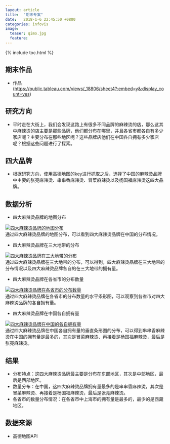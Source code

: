 ```yaml
---
layout: article
title:  "期末专案"
date:   2018-1-6 22:45:50 +0800
categories: infovis
image:
  teaser: qimo.jpg
  feature: 
---
```

{% include toc.html %}

## 期末作品
* 作品(https://public.tableau.com/views/_18806/sheet4?:embed=y&:display_count=yes)

## 研究方向
* 平时走在大街上，我们会发现这路上有很多不同品牌的麻辣烫的店，那么这其中麻辣烫的店主要是那些品牌，他们都分布在哪里，并且各省市都各自有多少家店呢？主要分布在那些地区呢？这些品牌店他们在中国各自拥有多少家店呢？根据这些问题进行了探索。

## 四大品牌
* 根据研究方向，使用高德地图的key进行抓取之后，选择了中国的麻辣烫品牌中主要的张亮麻辣烫、串串香麻辣烫、冒菜麻辣烫以及杨国福麻辣烫这四大品牌。

## 数据分析
* 四大麻辣烫品牌的地图分布
<div class='tableauPlaceholder' id='viz1516703261949' style='position: relative'>
     <noscript><a href='#'><img alt='四大麻辣烫品牌的地图分布 ' src='https:&#47;&#47;public.tableau.com&#47;static&#47;images&#47;_1&#47;_18806&#47;sheet0&#47;1_rss.png' style='border: none' />
     </a></noscript><object class='tableauViz'  style='display:none;'><param name='host_url' value='https%3A%2F%2Fpublic.tableau.com%2F' /> <param name='embed_code_version' value='3' /> <param name='site_root' value='' /><param name='name' value='_18806&#47;sheet0' /><param name='tabs' value='no' /><param name='toolbar' value='yes' /><param name='static_image' value='https:&#47;&#47;public.tableau.com&#47;static&#47;images&#47;_1&#47;_18806&#47;sheet0&#47;1.png' /> <param name='animate_transition' value='yes' /><param name='display_static_image' value='yes' /><param name='display_spinner' value='yes' /><param name='display_overlay' value='yes' /><param name='display_count' value='yes' />
     </object>
</div>                
<script type='text/javascript'>                    var divElement = document.getElementById('viz1516703261949');                    var vizElement = divElement.getElementsByTagName('object')[0];                    vizElement.style.width='100%';vizElement.style.height=(divElement.offsetWidth*0.75)+'px';                    var scriptElement = document.createElement('script');                    scriptElement.src = 'https://public.tableau.com/javascripts/api/viz_v1.js';                    vizElement.parentNode.insertBefore(scriptElement, vizElement);                
</script>
通过四大麻辣烫品牌的地图分布，可以看到四大麻辣烫品牌在中国的分布情况。

* 四大麻辣烫品牌在三大地带的分布 
<div class='tableauPlaceholder' id='viz1516706828013' style='position: relative'>
     <noscript><a href='#'><img alt='四大麻辣烫品牌在三大地带的分布 ' src='https:&#47;&#47;public.tableau.com&#47;static&#47;images&#47;QH&#47;QHS8ZHPDX&#47;1_rss.png' style='border: none' />
     </a></noscript><object class='tableauViz'  style='display:none;'><param name='host_url' value='https%3A%2F%2Fpublic.tableau.com%2F' /> <param name='embed_code_version' value='3' /> <param name='path' value='shared&#47;QHS8ZHPDX' /> <param name='toolbar' value='yes' /><param name='static_image' value='https:&#47;&#47;public.tableau.com&#47;static&#47;images&#47;QH&#47;QHS8ZHPDX&#47;1.png' /> <param name='animate_transition' value='yes' /><param name='display_static_image' value='yes' /><param name='display_spinner' value='yes' /><param name='display_overlay' value='yes' /><param name='display_count' value='yes' />
     </object>
</div>                
<script type='text/javascript'>                    var divElement = document.getElementById('viz1516706828013');                    var vizElement = divElement.getElementsByTagName('object')[0];                    vizElement.style.width='100%';vizElement.style.height=(divElement.offsetWidth*0.75)+'px';                    var scriptElement = document.createElement('script');                    scriptElement.src = 'https://public.tableau.com/javascripts/api/viz_v1.js';                    vizElement.parentNode.insertBefore(scriptElement, vizElement);                
</script>
通过四大麻辣烫品牌在三大地带的分布，可以得到，四大麻辣烫品牌在三大地带的分布情况以及四大麻辣烫品牌各自的在三大地带的拥有量。

* 四大麻辣烫品牌在各省市的分布数量
<div class='tableauPlaceholder' id='viz1516707061654' style='position: relative'>
     <noscript><a href='#'><img alt='四大麻辣烫品牌在各省市的分布数量 ' src='https:&#47;&#47;public.tableau.com&#47;static&#47;images&#47;_1&#47;_18806&#47;sheet2&#47;1_rss.png' style='border: none' />
     </a></noscript><object class='tableauViz'  style='display:none;'><param name='host_url' value='https%3A%2F%2Fpublic.tableau.com%2F' /> <param name='embed_code_version' value='3' /> <param name='site_root' value='' /><param name='name' value='_18806&#47;sheet2' /><param name='tabs' value='no' /><param name='toolbar' value='yes' /><param name='static_image' value='https:&#47;&#47;public.tableau.com&#47;static&#47;images&#47;_1&#47;_18806&#47;sheet2&#47;1.png' /> <param name='animate_transition' value='yes' /><param name='display_static_image' value='yes' /><param name='display_spinner' value='yes' /><param name='display_overlay' value='yes' /><param name='display_count' value='yes' />
     </object>
</div>                
<script type='text/javascript'>                    var divElement = document.getElementById('viz1516707061654');                    var vizElement = divElement.getElementsByTagName('object')[0];                    vizElement.style.width='100%';vizElement.style.height=(divElement.offsetWidth*0.75)+'px';                    var scriptElement = document.createElement('script');                    scriptElement.src = 'https://public.tableau.com/javascripts/api/viz_v1.js';                    vizElement.parentNode.insertBefore(scriptElement, vizElement);                
</script>
通过四大麻辣烫品牌在各省市的分布数量的水平条形图，可以观察到各省市对四大麻辣烫品牌的各自拥有量。

* 四大麻辣烫品牌在中国各自拥有量
<div class='tableauPlaceholder' id='viz1516707174334' style='position: relative'>
     <noscript><a href='#'><img alt='四大麻辣烫品牌在中国的各自拥有量 ' src='https:&#47;&#47;public.tableau.com&#47;static&#47;images&#47;_1&#47;_18806&#47;sheet3&#47;1_rss.png' style='border: none' />
	 </a></noscript><object class='tableauViz'  style='display:none;'><param name='host_url' value='https%3A%2F%2Fpublic.tableau.com%2F' /> <param name='embed_code_version' value='3' /> <param name='site_root' value='' /><param name='name' value='_18806&#47;sheet3' /><param name='tabs' value='no' /><param name='toolbar' value='yes' /><param name='static_image' value='https:&#47;&#47;public.tableau.com&#47;static&#47;images&#47;_1&#47;_18806&#47;sheet3&#47;1.png' /> <param name='animate_transition' value='yes' /><param name='display_static_image' value='yes' /><param name='display_spinner' value='yes' /><param name='display_overlay' value='yes' /><param name='display_count' value='yes' />
     </object>
</div>                
<script type='text/javascript'>                    var divElement = document.getElementById('viz1516707174334');                    var vizElement = divElement.getElementsByTagName('object')[0];                    vizElement.style.width='100%';vizElement.style.height=(divElement.offsetWidth*0.75)+'px';                    var scriptElement = document.createElement('script');                    scriptElement.src = 'https://public.tableau.com/javascripts/api/viz_v1.js';                    vizElement.parentNode.insertBefore(scriptElement, vizElement);                
</script>
通过四大麻辣烫品牌在中国各自拥有量的垂直条形图的分布，可以得到串串香麻辣烫在中国的拥有量是最多的，其次是冒菜麻辣烫、再接着是杨国福麻辣烫，最后是张亮麻辣烫。


## 结果
* 分布特点：这四大麻辣烫品牌最主要是分布在东部地区，其次是中部地区，最后是西部地区。
* 数量分布：在中国，这四大麻辣烫品牌拥有量最多的是串串香麻辣烫，其次是冒菜麻辣烫、再接着是杨国福麻辣烫，最后是张亮麻辣烫。
* 各省市的数量分布情况：在各省市中上海市的拥有量是最多的，最少的是西藏地区。

## 数据来源
* 高德地图API







